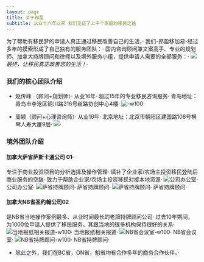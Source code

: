 ```yaml
---
layout: page
title: 关于邦盈
subtitle: 从业十六年以来 我们见证了上千个家庭的移民之路
---
```


为了帮助有移民梦的申请人真正通过移民改善自己的生活，·
我们-邦盈移加易-经过多年的摸索形成了自己独有的服务团队：·
国内咨询顾问兼文案高手、专业的规划师、加拿大持牌顾问和律师以及境外服务小组，提供申请人需要的全部服务：·
![](/assets/img/640.png#width-full)
*最终，让移民真正改善您的生活！*·


### 我们的核心团队介绍

* 赵传峰 （顾问+规划师）·
从业16年·
超过15年的专业移民咨询服务·
青岛地址：青岛市李沧区铜川路216号丝路协创中心4楼·
![-w100](/assets/img/641.jpeg)·

* 周颖（顾问+心理咨询师）·
从业16年·
北京地址：北京市朝阳区建国路108号横琴人寿大厦9层·
![](/assets/img/642.jpeg)·

### 境外团队介绍

#### 加拿大萨省萨斯卡通公司 01·
专注于商业投资项目的分析选择及操作管理·
填补了企业家/农场主投资移民登陆后商业服务的空缺·
致力于帮助企业家/农场主投资移民对接本地资源·
![公司办公室](/assets/img/643.jpeg)·
公司办公室·
![萨省持牌顾问](/assets/img/644.jpeg)·
萨省持牌顾问·
![萨省持牌顾问](/assets/img/645.jpeg)·
萨省持牌顾问·

#### 加拿大NB省圣约翰公司02
是NB省当地操作案例最多、从业时间最长的老牌持牌顾问公司·
过去10年期间，为1000位申请人提供了移民服务，其跟当地的很多机构保持很好的关系·
![当地报纸相关报道-w100](/assets/img/646.jpeg)·
当地报纸相关报道·
![NB省会议室-w100](/assets/img/647.jpeg)·
NB省会议室·
![NB省持牌顾问-w100](/assets/img/648.jpeg)·
NB省持牌顾问·

* 除此之外，我们在BC省，ON省，魁省均有合作多年的商务合作伙伴。·
